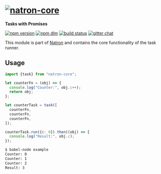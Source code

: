 # [![natron-core][natron-img]][natron-url]
**Tasks with Promises**

[![npm version][npm-img]][npm-url] [![npm dlm][dlm-img]][dlm-url] [![build status][travis-img]][travis-url] [![gitter chat][gitter-img]][gitter-url]

This module is part of [Natron][natron-url] and contains the core functionality of the task runner.

## Usage

```js
import {task} from "natron-core";

let counterFn = (obj) => {
  console.log("Counter:", obj.c++);
  return obj;
};

let counterTask = task([
  counterFn,
  counterFn,
  counterFn,
]);

counterTask.run({c: 0}).then((obj) => {
  console.log("Result:", obj.c);
});
```

```sh
$ babel-node example
Counter: 0
Counter: 1
Counter: 2
Result: 3
```

[natron-img]: http://static.natronjs.com/img/natronjs.svg
[natron-url]: http://natronjs.com
[npm-img]: http://img.shields.io/npm/v/natron-core.svg
[npm-url]: https://npmjs.org/package/natron-core
[dlm-img]: https://img.shields.io/npm/dm/natron-core.svg
[dlm-url]: https://npmjs.org/package/natron-core
[travis-img]: https://travis-ci.org/natronjs/natron-core.svg
[travis-url]: https://travis-ci.org/natronjs/natron-core
[gitter-img]: https://badges.gitter.im/Join%20Chat.svg
[gitter-url]: https://gitter.im/natronjs/natron
